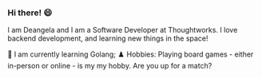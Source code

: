 ### Hi there! 😄

I am Deangela and I am a Software Developer at Thoughtworks. I love backend development, and learning new things in the space!

🔭 I am currently learning Golang;
♟️ Hobbies: Playing board games - either in-person or online - is my my hobby. Are you up for a match?

<!--
**deangelacgn/deangelacgn** is a ✨ _special_ ✨ repository because its `README.md` (this file) appears on your GitHub profile.

Here are some ideas to get you started:

- 🔭 I’m currently working on ...
- 🌱 I’m currently learning ...
- 👯 I’m looking to collaborate on ...
- 🤔 I’m looking for help with ...
- 💬 Ask me about ...
- 📫 How to reach me: ...
- 😄 Pronouns: ...
- ⚡ Fun fact: ...
-->
